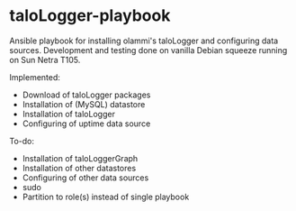 # taloLogger-playbook
Ansible playbook for installing olammi's taloLogger and configuring data sources.
Development and testing done on vanilla Debian squeeze running on Sun Netra T105.

Implemented:
 - Download of taloLogger packages
 - Installation of (MySQL) datastore
 - Installation of taloLogger
 - Configuring of uptime data source

To-do:
 - Installation of taloLoggerGraph
 - Installation of other datastores
 - Configuring of other data sources
 - sudo
 - Partition to role(s) instead of single playbook
